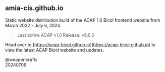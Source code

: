 ## amia-cis.github.io
Static website distribution build of the ACAP 1.0 Bicol frontend website from March 2022 - July 6, 2024.

> Last active ACAP v1.0 Release: v9.6.0

Head over to [https://acap-bicol.github.io](https://acap-bicol.github.io) to view the latest ACAP Bicol website and updates.

@weaponcrafts<br>
20240706
